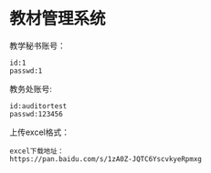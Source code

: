# 教材管理系统

教学秘书账号：
    
    id:1
    passwd:1
    
教务处账号:

    id:auditortest
    passwd:123456
    
上传excel格式：


    excel下载地址：
    https://pan.baidu.com/s/1zA0Z-JQTC6YscvkyeRpmxg
